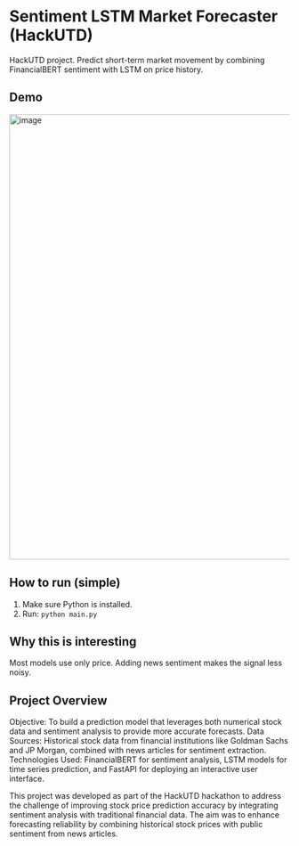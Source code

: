 
# Sentiment LSTM Market Forecaster (HackUTD)

HackUTD project. Predict short-term market movement by combining FinancialBERT sentiment with LSTM on price history.

## Demo
<img width="1600" height="800" alt="image" src="https://github.com/user-attachments/assets/088b04c9-7c7c-48c0-b6ef-d9c6fe0ad38b" />


## How to run (simple)
1) Make sure Python is installed.
2) Run: `python main.py`

## Why this is interesting
Most models use only price. Adding news sentiment makes the signal less noisy.


## Project Overview
Objective: To build a prediction model that leverages both numerical stock data and sentiment analysis to provide more accurate forecasts.
Data Sources: Historical stock data from financial institutions like Goldman Sachs and JP Morgan, combined with news articles for sentiment extraction.
Technologies Used: FinancialBERT for sentiment analysis, LSTM models for time series prediction, and FastAPI for deploying an interactive user interface.

This project was developed as part of the HackUTD hackathon to address the challenge of improving stock price prediction accuracy by integrating sentiment analysis with traditional financial data. The aim was to enhance forecasting reliability by combining historical stock prices with public sentiment from news articles.
